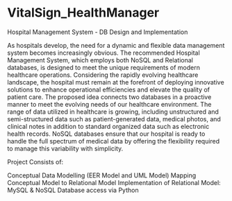 # VitalSign_HealthManager

Hospital Management System - DB Design and Implementation

As hospitals develop, the need for a dynamic and flexible data management system becomes increasingly obvious. The recommended Hospital Management System, which employs both NoSQL and Relational databases, is designed to meet the unique requirements of modern healthcare operations. Considering the rapidly evolving healthcare landscape, the hospital must remain at the forefront of deploying innovative solutions to enhance operational efficiencies and elevate the quality of patient care. The proposed idea connects two databases in a proactive manner to meet the evolving needs of our healthcare environment. The range of data utilized in healthcare is growing, including unstructured and semi-structured data such as patient-generated data, medical photos, and clinical notes in addition to standard organized data such as electronic health records. NoSQL databases ensure that our hospital is ready to handle the full spectrum of medical data by offering the flexibility required to manage this variability with simplicity.

Project Consists of:

Conceptual Data Modelling (EER Model and UML Model)
Mapping Conceptual Model to Relational Model
Implementation of Relational Model: MySQL & NoSQL
Database access via Python
